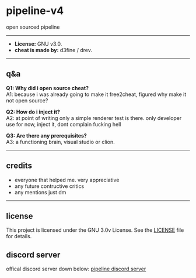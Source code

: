 # pipeline-v4

open sourced pipeline

---

- **License:** GNU v3.0.
- **cheat is made by:** d3fine / drev.
  
---

## q&a

**Q1: Why did i open source cheat?**  
A1: because i was already going to make it free2cheat, figured why make it not open source? 

**Q2: How do i inject it?**  
A2: at point of writing only a simple renderer test is there. only developer use for now, inject it, dont complain fucking hell

**Q3: Are there any prerequisites?**  
A3: a functioning brain, visual studio or clion.

---

## credits

- everyone that helped me. very appreciative
- any future contructive critics
- any mentions just dm

---

## license

This project is licensed under the GNU 3.0v License. See the [LICENSE](LICENSE) file for details.

## discord server
offical discord server down below:
[pipeline discord server](https://discord.gg/6KdRNZsBq3)

